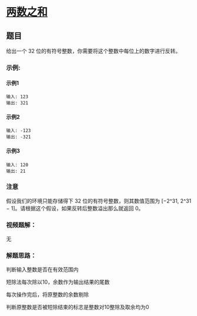 # [两数之和](https://leetcode-cn.com/problems/two-sum)
## 题目	

给出一个 32 位的有符号整数，你需要将这个整数中每位上的数字进行反转。

### 示例:
#### 示例1

	输入: 123
	输出: 321
#### 示例2

	输入: -123
	输出: -321
#### 示例3

	输入: 120
	输出: 21

### 注意
假设我们的环境只能存储得下 32 位的有符号整数，则其数值范围为 [−2^31,  2^31 − 1]。请根据这个假设，如果反转后整数溢出那么就返回 0。

### 视频题解：

无


### 解题思路：

判断输入整数是否在有效范围内

短除法每次除以10，余数作为输出结果的尾数

每次操作完后，将原整数的余数剔除

判断原整数是否被短除结束的标志是整数对10整除及取余均为0